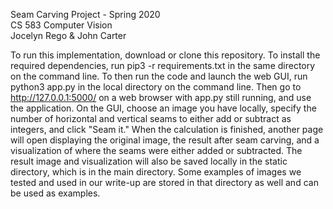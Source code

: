 Seam Carving Project - Spring 2020  
CS 583 Computer Vision  
Jocelyn Rego & John Carter  


To run this implementation, download or clone this repository. To install the required dependencies, run pip3 -r requirements.txt in the same directory on the command line. To then run the code and launch the web GUI, run python3 app.py in the local directory on the command line. Then go to http://127.0.0.1:5000/ on a web browser with app.py still running, and use the application. On the GUI, choose an image you have locally, specify the number of horizontal and vertical seams to either add or subtract as integers, and click "Seam it." When the calculation is finished, another page will open displaying the original image, the result after seam carving, and a visualization of where the seams were either added or subtracted. The result image and visualization will also be saved locally in the static directory, which is in the main directory. Some examples of images we tested and used in our write-up are stored in that directory as well and can be used as examples.
